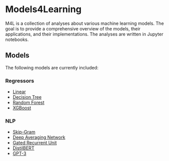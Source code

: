 # Models4Learning

M4L is a collection of analyses about various machine learning models. The goal is to provide a comprehensive overview of the models, their applications, and their implementations. The analyses are written in Jupyter notebooks.

## Models

The following models are currently included:

### Regressors

- [Linear](linear-tree-forest)
- [Decision Tree](linear-tree-forest)
- [Random Forest](linear-tree-forest)
- [XGBoost](xgboost)

### NLP

- [Skip-Gram](skip-gram)
- [Deep Averaging Network](dan-gru)
- [Gated Recurrent Unit](dan-gru)
- [DistilBERT](distilbert)
- [GPT-3](gpt)
